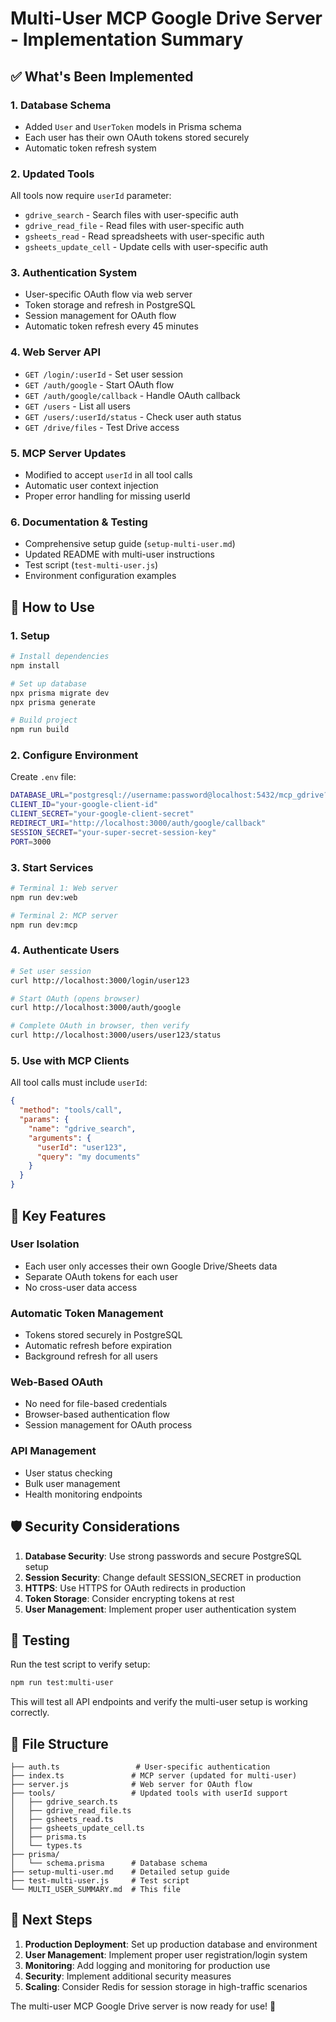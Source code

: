 # Multi-User MCP Google Drive Server - Implementation Summary

## ✅ What's Been Implemented

### 1. **Database Schema**

- Added `User` and `UserToken` models in Prisma schema
- Each user has their own OAuth tokens stored securely
- Automatic token refresh system

### 2. **Updated Tools**

All tools now require `userId` parameter:

- `gdrive_search` - Search files with user-specific auth
- `gdrive_read_file` - Read files with user-specific auth
- `gsheets_read` - Read spreadsheets with user-specific auth
- `gsheets_update_cell` - Update cells with user-specific auth

### 3. **Authentication System**

- User-specific OAuth flow via web server
- Token storage and refresh in PostgreSQL
- Session management for OAuth flow
- Automatic token refresh every 45 minutes

### 4. **Web Server API**

- `GET /login/:userId` - Set user session
- `GET /auth/google` - Start OAuth flow
- `GET /auth/google/callback` - Handle OAuth callback
- `GET /users` - List all users
- `GET /users/:userId/status` - Check user auth status
- `GET /drive/files` - Test Drive access

### 5. **MCP Server Updates**

- Modified to accept `userId` in all tool calls
- Automatic user context injection
- Proper error handling for missing userId

### 6. **Documentation & Testing**

- Comprehensive setup guide (`setup-multi-user.md`)
- Updated README with multi-user instructions
- Test script (`test-multi-user.js`)
- Environment configuration examples

## 🚀 How to Use

### 1. Setup

```bash
# Install dependencies
npm install

# Set up database
npx prisma migrate dev
npx prisma generate

# Build project
npm run build
```

### 2. Configure Environment

Create `.env` file:

```bash
DATABASE_URL="postgresql://username:password@localhost:5432/mcp_gdrive?schema=public"
CLIENT_ID="your-google-client-id"
CLIENT_SECRET="your-google-client-secret"
REDIRECT_URI="http://localhost:3000/auth/google/callback"
SESSION_SECRET="your-super-secret-session-key"
PORT=3000
```

### 3. Start Services

```bash
# Terminal 1: Web server
npm run dev:web

# Terminal 2: MCP server
npm run dev:mcp
```

### 4. Authenticate Users

```bash
# Set user session
curl http://localhost:3000/login/user123

# Start OAuth (opens browser)
curl http://localhost:3000/auth/google

# Complete OAuth in browser, then verify
curl http://localhost:3000/users/user123/status
```

### 5. Use with MCP Clients

All tool calls must include `userId`:

```json
{
  "method": "tools/call",
  "params": {
    "name": "gdrive_search",
    "arguments": {
      "userId": "user123",
      "query": "my documents"
    }
  }
}
```

## 🔧 Key Features

### **User Isolation**

- Each user only accesses their own Google Drive/Sheets data
- Separate OAuth tokens for each user
- No cross-user data access

### **Automatic Token Management**

- Tokens stored securely in PostgreSQL
- Automatic refresh before expiration
- Background refresh for all users

### **Web-Based OAuth**

- No need for file-based credentials
- Browser-based authentication flow
- Session management for OAuth process

### **API Management**

- User status checking
- Bulk user management
- Health monitoring endpoints

## 🛡️ Security Considerations

1. **Database Security**: Use strong passwords and secure PostgreSQL setup
2. **Session Security**: Change default SESSION_SECRET in production
3. **HTTPS**: Use HTTPS for OAuth redirects in production
4. **Token Storage**: Consider encrypting tokens at rest
5. **User Management**: Implement proper user authentication system

## 🧪 Testing

Run the test script to verify setup:

```bash
npm run test:multi-user
```

This will test all API endpoints and verify the multi-user setup is working correctly.

## 📁 File Structure

```
├── auth.ts                 # User-specific authentication
├── index.ts               # MCP server (updated for multi-user)
├── server.js              # Web server for OAuth flow
├── tools/                 # Updated tools with userId support
│   ├── gdrive_search.ts
│   ├── gdrive_read_file.ts
│   ├── gsheets_read.ts
│   ├── gsheets_update_cell.ts
│   ├── prisma.ts
│   └── types.ts
├── prisma/
│   └── schema.prisma      # Database schema
├── setup-multi-user.md    # Detailed setup guide
├── test-multi-user.js     # Test script
└── MULTI_USER_SUMMARY.md  # This file
```

## 🎯 Next Steps

1. **Production Deployment**: Set up production database and environment
2. **User Management**: Implement proper user registration/login system
3. **Monitoring**: Add logging and monitoring for production use
4. **Security**: Implement additional security measures
5. **Scaling**: Consider Redis for session storage in high-traffic scenarios

The multi-user MCP Google Drive server is now ready for use! 🎉
